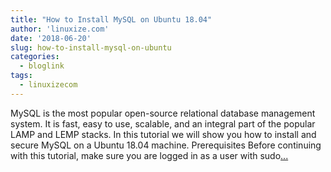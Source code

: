 ```yaml
---
title: "How to Install MySQL on Ubuntu 18.04"
author: 'linuxize.com'
date: '2018-06-20'
slug: how-to-install-mysql-on-ubuntu
categories:
  - bloglink
tags:
  - linuxizecom
---
```


MySQL is the most popular open-source relational database management system. It is fast, easy to use, scalable, and an integral part of the popular LAMP and LEMP stacks. In this tutorial we will show you how to install and secure MySQL on a Ubuntu 18.04 machine. Prerequisites Before continuing with this tutorial, make sure you are logged in as a user with sudo[... <i class="fas fa-external-link-alt"></i>](https://linuxize.com/post/how-to-install-mysql-on-ubuntu-18-04/)

